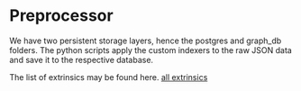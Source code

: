 # Preprocessor

We have two persistent storage layers, hence the postgres and graph_db folders. The python scripts apply the custom indexers to the raw JSON data and save it to the respective database.

The list of extrinsics may be found here.
[all extrinsics](https://polkadot.js.org/docs/substrate/extrinsics#staking)  
